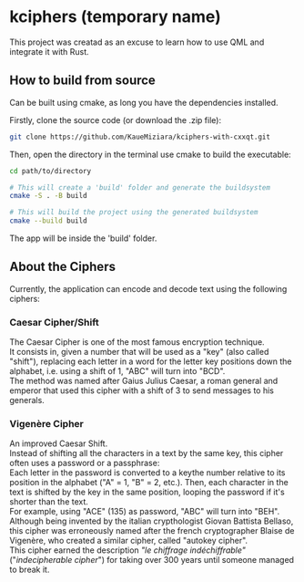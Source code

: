 # kciphers (temporary name)
This project was creatad as an excuse to learn how to use QML and integrate it with Rust.<br>

## How to build from source
Can be built using cmake, as long you have the dependencies installed.<br>

Firstly, clone the source code (or download the .zip file):
```bash
git clone https://github.com/KaueMiziara/kciphers-with-cxxqt.git
```
Then, open the directory in the terminal use cmake to build the executable:<br>
```bash
cd path/to/directory

# This will create a 'build' folder and generate the buildsystem
cmake -S . -B build

# This will build the project using the generated buildsystem
cmake --build build
```
The app will be inside the 'build' folder. <br>


## About the Ciphers
Currently, the application can encode and decode text using the following ciphers: <br>

### Caesar Cipher/Shift
The Caesar Cipher is one of the most famous encryption technique. <br>
It consists in, given a number that will be used as a "key" (also called "shift"), replacing each letter in a word for the letter key positions down the alphabet, i.e. using a shift of 1, "ABC" will turn into "BCD". <br>
The method was named after Gaius Julius Caesar, a roman general and emperor that used this cipher with a shift of 3 to send messages to his generals. <br>

### Vigenère Cipher
An improved Caesar Shift. <br>
Instead of shifting all the characters in a text by the same key, this cipher often uses a password or a passphrase: <br>
Each letter in the password is converted to a keythe number relative to its position in the alphabet ("A" = 1, "B" = 2, etc.). Then, each character in the text is shifted by the key in the same position, looping the password if it's shorter than the text. <br>
For example, using "ACE" (135) as password, "ABC" will turn into "BEH". <br>
Although being invented by the italian crypthologist Giovan Battista Bellaso, 
this cipher was erroneously named after the french cryptographer Blaise de Vigenère, who
created a similar cipher, called "autokey cipher". <br>
This cipher earned the description <em>"le chiffrage indéchiffrable"</em> 
("<em>indecipherable cipher</em>") for taking over 300 years until someone managed to break it. <br>
